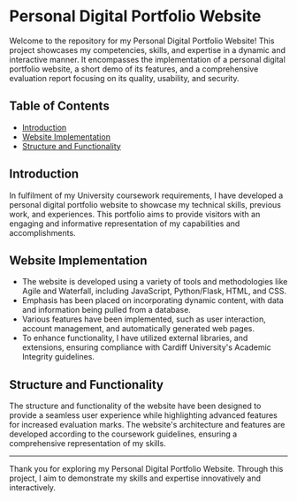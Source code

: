 # Personal Digital Portfolio Website

Welcome to the repository for my Personal Digital Portfolio Website! This project showcases my competencies, skills, and expertise in a dynamic and interactive manner. It encompasses the implementation of a personal digital portfolio website, a short demo of its features, and a comprehensive evaluation report focusing on its quality, usability, and security.

## Table of Contents

- [Introduction](#introduction)
- [Website Implementation](#website-implementation)
- [Structure and Functionality](#structure-and-functionality)

## Introduction

In fulfilment of my University coursework requirements, I have developed a personal digital portfolio website to showcase my technical skills, previous work, and experiences. This portfolio aims to provide visitors with an engaging and informative representation of my capabilities and accomplishments.

## Website Implementation

- The website is developed using a variety of tools and methodologies like Agile and Waterfall, including JavaScript, Python/Flask, HTML, and CSS.
- Emphasis has been placed on incorporating dynamic content, with data and information being pulled from a database.
- Various features have been implemented, such as user interaction, account management, and automatically generated web pages.
- To enhance functionality, I have utilized external libraries, and extensions, ensuring compliance with Cardiff University's Academic Integrity guidelines.

## Structure and Functionality

The structure and functionality of the website have been designed to provide a seamless user experience while highlighting advanced features for increased evaluation marks. The website's architecture and features are developed according to the coursework guidelines, ensuring a comprehensive representation of my skills.



---

Thank you for exploring my Personal Digital Portfolio Website. Through this project, I aim to demonstrate my skills and expertise innovatively and interactively.
